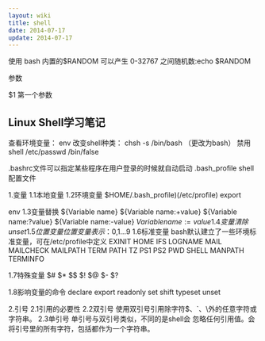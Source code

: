 ```yaml
---
layout: wiki
title: shell
date: 2014-07-17
update: 2014-07-17
---
```


使用 bash 内置的$RANDOM 可以产生 0-32767 之间随机数:echo $RANDOM

参数 

$1 第一个参数

## Linux Shell学习笔记
查看环境变量： env
改变shell种类： chsh -s /bin/bash （更改为bash）
禁用shell /etc/passwd /bin/false

.bashrc文件可以指定某些程序在用户登录的时候就自动启动
.bash_profile shell配置文件


1.变量
1.1本地变量
1.2环境变量
$HOME/.bash_profile)(/etc/profile)
export






env
1.3变量替换
${Variable name}
${Variable name:+value}
${Variable name:?value} 
${Variable name:-value}
${Variable name:=value} 
1.4变量清除
unset
1.5位置变量
位置变量表示：$0,$1...$9
1.6标准变量
bash默认建立了一些环境标准变量，可在/etc/profile中定义
EXINIT
HOME
IFS
LOGNAME
MAIL
MAILCHECK
MAILPATH
TERM
PATH 
TZ
PS1
PS2
PWD
SHELL
MANPATH
TERMINFO

1.7特殊变量
$#
$*
$$
$!
$@
$-
$?

1.8影响变量的命令
declare
export
readonly
set
shift
typeset 
unset


2.引号
2.1引用的必要性
2.2双引号
使用双引号引用除字符$、`、\外的任意字符或字符串。
 2.3单引号
单引号与双引号类似，不同的是shell会 忽略任何引用值。会将引号里的所有字符，包括都作为一个字符串。
# 

